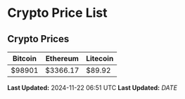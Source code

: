 # Crypto Price List

## Crypto Prices
| Bitcoin | Ethereum | Litecoin |
| ------- | -------- | -------- |
| $98901 | $3366.17 | $89.92 |
**Last Updated:** 2024-11-22 06:51 UTC
**Last Updated:** $DATE$
